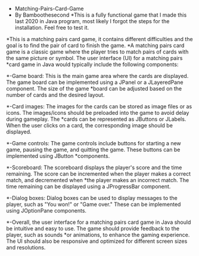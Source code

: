 * Matching-Pairs-Card-Game
* By Bamboothesecond
*This is a fully functional game that I made this last 2020 in Java program, most likely I forgot the steps for the installation. Feel free to test it.

*This is a matching pairs card game, it contains different difficulties and the goal is to find the pair of card to finish the game.
*A matching pairs card game is a classic game where the player tries to match pairs of cards with the same picture or symbol. The user interface (UI) for a matching pairs *card game in Java would typically include the following components:

*-Game board: This is the main game area where the cards are displayed. The game board can be implemented using a JPanel or a JLayeredPane component. The size of the game *board can be adjusted based on the number of cards and the desired layout.

*-Card images: The images for the cards can be stored as image files or as icons. The images/icons should be preloaded into the game to avoid delay during gameplay. The *cards can be represented as JButtons or JLabels. When the user clicks on a card, the corresponding image should be displayed.

*-Game controls: The game controls include buttons for starting a new game, pausing the game, and quitting the game. These buttons can be implemented using JButton *components.

*-Scoreboard: The scoreboard displays the player's score and the time remaining. The score can be incremented when the player makes a correct match, and decremented when *the player makes an incorrect match. The time remaining can be displayed using a JProgressBar component.

*-Dialog boxes: Dialog boxes can be used to display messages to the player, such as "You won!" or "Game over." These can be implemented using JOptionPane components.

*-Overall, the user interface for a matching pairs card game in Java should be intuitive and easy to use. The game should provide feedback to the player, such as sounds *or animations, to enhance the gaming experience. The UI should also be responsive and optimized for different screen sizes and resolutions.





